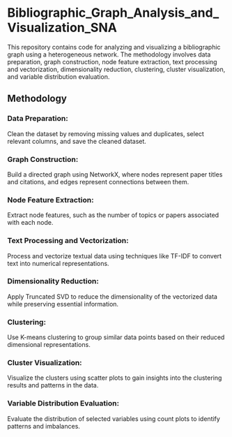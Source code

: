 # Bibliographic_Graph_Analysis_and_Visualization_SNA

This repository contains code for analyzing and visualizing a bibliographic graph using a heterogeneous network. The methodology involves data preparation, graph construction, node feature extraction, text processing and vectorization, dimensionality reduction, clustering, cluster visualization, and variable distribution evaluation.

## Methodology

### Data Preparation:
Clean the dataset by removing missing values and duplicates, select relevant columns, and save the cleaned dataset.

### Graph Construction:
Build a directed graph using NetworkX, where nodes represent paper titles and citations, and edges represent connections between them.

### Node Feature Extraction:
Extract node features, such as the number of topics or papers associated with each node.

### Text Processing and Vectorization:
Process and vectorize textual data using techniques like TF-IDF to convert text into numerical representations.

### Dimensionality Reduction:
Apply Truncated SVD to reduce the dimensionality of the vectorized data while preserving essential information.

### Clustering:
Use K-means clustering to group similar data points based on their reduced dimensional representations.

### Cluster Visualization:
Visualize the clusters using scatter plots to gain insights into the clustering results and patterns in the data.

### Variable Distribution Evaluation:
Evaluate the distribution of selected variables using count plots to identify patterns and imbalances.
